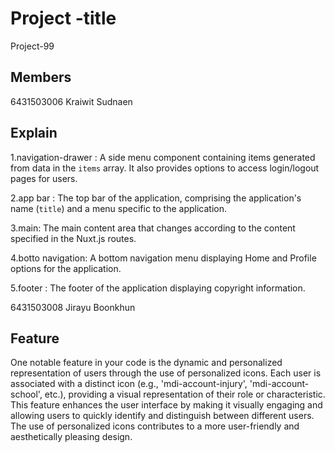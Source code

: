 # Project -title
Project-99
## Members
6431503006 Kraiwit Sudnaen
## Explain
1.navigation-drawer : A side menu component containing items generated from data in the `items` array. It also provides options to access login/logout pages for users.
  
2.app bar : The top bar of the application, comprising the application's name (`title`) and a menu specific to the application.
  
3.main: The main content area that changes according to the content specified in the Nuxt.js routes.
  
4.botto navigation: A bottom navigation menu displaying Home and Profile options for the application.
  
5.footer : The footer of the application displaying copyright information.

6431503008 Jirayu Boonkhun

## Feature

One notable feature in your code is the dynamic and personalized representation of users through the use of personalized icons. Each user is associated with a distinct icon (e.g., 'mdi-account-injury', 'mdi-account-school', etc.), providing a visual representation of their role or characteristic. This feature enhances the user interface by making it visually engaging and allowing users to quickly identify and distinguish between different users. The use of personalized icons contributes to a more user-friendly and aesthetically pleasing design.
